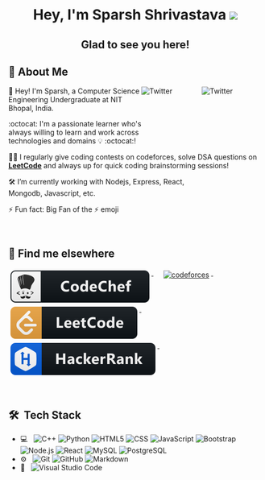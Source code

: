 <h1 align="center">Hey, I'm Sparsh Shrivastava <img src="https://raw.githubusercontent.com/aemmadi/aemmadi/master/wave.gif" width="30px"></h1> 
<h2 align="center">Glad to see you here!</h2>
   
   ## :wave: About Me 
<a href="https://twitter.com/SparshS53008407" target="_blank"><img src="https://cdn2.iconfinder.com/data/icons/social-media-2199/64/social_media_isometric_6-twitter-512.png" height="120px" width="120px" alt="Twitter" align="right"></a><a href="https://www.linkedin.com/in/sparsh-shrivastava-0a0392180/" target="_blank"><img src="https://cdn2.iconfinder.com/data/icons/social-media-2199/64/social_media_isometric_14-linkedin-512.png" height="120px" width="120px" alt="Twitter" align="right"></a>
💖 Hey! I'm Sparsh, a Computer Science Engineering Undergraduate at NIT Bhopal, India. 

:octocat: I'm a passionate learner who's always willing to learn and work across technologies and domains 💡 :octocat:! 

👩‍💻 I regularly give coding contests on codeforces, solve DSA questions on [**LeetCode**](https://leetcode.com/Sparsh10/) and always up for quick coding brainstorming sessions! 

🛠 I’m currently working with Nodejs, Express, React, <br />  Mongodb, Javascript, etc.

⚡ Fun fact: Big Fan of the ⚡ emoji

<br> 

## 📢 Find me elsewhere
<p align="left">
  <a href="https://www.codechef.com/users/itsme_again12">
    <img src="https://raw.githubusercontent.com/AbhishekMaira10/AbhishekMaira10/master/Resources/svg/codechef.svg" alt="codechef" style="vertical-align:top; margin:4px">
  </a>&nbsp;&nbsp;&nbsp;

  <a href="https://codeforces.com/profile/sparshshrivastava10">
    <img src="C:/Users/Sparsh/Desktop/Jai mata di/reactapps/SPARSHSHRI10/Resouces/320px-Codeforces_logo.svg.png" alt="codeforces" style="vertical-align:top; margin:4px">
  </a> &nbsp;&nbsp;&nbsp;
  
  <a href="https://leetcode.com/Sparsh10/">
    <img src="https://raw.githubusercontent.com/AbhishekMaira10/AbhishekMaira10/master/Resources/svg/leetcode.svg" alt="leetcode" style="vertical-align:top; margin:4px">
  </a>&nbsp;&nbsp;&nbsp;

  <a href="https://www.hackerrank.com/sparshshrivasta1">
    <img src="https://raw.githubusercontent.com/AbhishekMaira10/AbhishekMaira10/master/Resources/svg/hackerrank.svg" alt="hackerrank" style="vertical-align:top; margin:4px">
  </a>&nbsp;&nbsp;&nbsp;
</p>

<br>

## 🛠 &nbsp;Tech Stack

- 💻 &nbsp;
  ![C++](https://img.shields.io/badge/-C++-333333?style=flat&logo=C%2B%2B&logoColor=00599C)
  ![Python](https://img.shields.io/badge/-Python-333333?style=flat&logo=python)
  ![HTML5](https://img.shields.io/badge/-HTML5-333333?style=flat&logo=HTML5)
  ![CSS](https://img.shields.io/badge/-CSS-333333?style=flat&logo=CSS3&logoColor=1572B6)
  ![JavaScript](https://img.shields.io/badge/-JavaScript-333333?style=flat&logo=javascript)
  ![Bootstrap](https://img.shields.io/badge/-Bootstrap-333333?style=flat&logo=bootstrap&logoColor=563D7C)
  ![Node.js](https://img.shields.io/badge/-Node.js-333333?style=flat&logo=node.js)
  ![React](https://img.shields.io/badge/-React-333333?style=flat&logo=react)
  ![MySQL](https://img.shields.io/badge/-MySQL-333333?style=flat&logo=mysql)
  ![PostgreSQL](https://img.shields.io/badge/-PostgreSQL-333333?style=flat&logo=postgresql)
- ⚙️ &nbsp;
  ![Git](https://img.shields.io/badge/-Git-333333?style=flat&logo=git)
  ![GitHub](https://img.shields.io/badge/-GitHub-333333?style=flat&logo=github)
  ![Markdown](https://img.shields.io/badge/-Markdown-333333?style=flat&logo=markdown)
- 🔧 &nbsp;
  ![Visual Studio Code](https://img.shields.io/badge/-Visual%20Studio%20Code-333333?style=flat&logo=visual-studio-code&logoColor=007ACC)

<br/>
